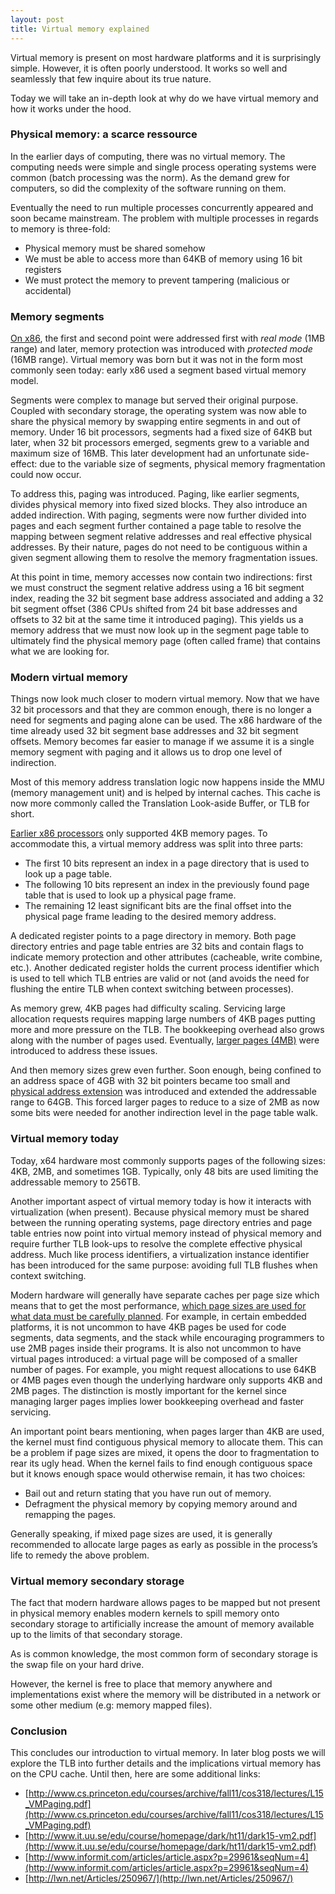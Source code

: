 ```yaml
---
layout: post
title: Virtual memory explained
---
```

Virtual memory is present on most hardware platforms and it is surprisingly simple. However, it is often poorly understood. It works so well and seamlessly that few inquire about its true nature.

Today we will take an in-depth look at why do we have virtual memory and how it works under the hood.

### Physical memory: a scarce ressource

In the earlier days of computing, there was no virtual memory. The computing needs were simple and single process operating systems were common (batch processing was the norm). As the demand grew for computers, so did the complexity of the software running on them.

Eventually the need to run multiple processes concurrently appeared and soon became mainstream. The problem with multiple processes in regards to memory is three-fold:

* Physical memory must be shared somehow
* We must be able to access more than 64KB of memory using 16 bit registers
* We must protect the memory to prevent tampering (malicious or accidental)

### Memory segments

[On x86](http://en.wikipedia.org/wiki/X86_memory_segmentation), the first and second point were addressed first with *real mode* (1MB range) and later, memory protection was introduced with *protected mode* (16MB range). Virtual memory was born but it was not in the form most commonly seen today: early x86 used a segment based virtual memory model.

Segments were complex to manage but served their original purpose. Coupled with secondary storage, the operating system was now able to share the physical memory by swapping entire segments in and out of memory. Under 16 bit processors, segments had a fixed size of 64KB but later, when 32 bit processors emerged, segments grew to a variable and maximum size of 16MB. This later development had an unfortunate side-effect: due to the variable size of segments, physical memory fragmentation could now occur.

To address this, paging was introduced. Paging, like earlier segments, divides physical memory into fixed sized blocks. They also introduce an added indirection. With paging, segments were now further divided into pages and each segment further contained a page table to resolve the mapping between segment relative addresses and real effective physical addresses. By their nature, pages do not need to be contiguous within a given segment allowing them to resolve the memory fragmentation issues.

At this point in time, memory accesses now contain two indirections: first we must construct the segment relative address using a 16 bit segment index, reading the 32 bit segment base address associated and adding a 32 bit segment offset (386 CPUs shifted from 24 bit base addresses and offsets to 32 bit at the same time it introduced paging). This yields us a memory address that we must now look up in the segment page table to ultimately find the physical memory page (often called frame) that contains what we are looking for.

### Modern virtual memory

Things now look much closer to modern virtual memory. Now that we have 32 bit processors and that they are common enough, there is no longer a need for segments and paging alone can be used. The x86 hardware of the time already used 32 bit segment base addresses and 32 bit segment offsets. Memory becomes far easier to manage if we assume it is a single memory segment with paging and it allows us to drop one level of indirection.

Most of this memory address translation logic now happens inside the MMU (memory management unit) and is helped by internal caches. This cache is now more commonly called the Translation Look-aside Buffer, or TLB for short.

[Earlier x86 processors](http://www.rcollins.org/ddj/May96/) only supported 4KB memory pages. To accommodate this, a virtual memory address was split into three parts:

* The first 10 bits represent an index in a page directory that is used to look up a page table.
* The following 10 bits represent an index in the previously found page table that is used to look up a physical page frame.
* The remaining 12 least significant bits are the final offset into the physical page frame leading to the desired memory address.

A dedicated register points to a page directory in memory. Both page directory entries and page table entries are 32 bits and contain flags to indicate memory protection and other attributes (cacheable, write combine, etc.). Another dedicated register holds the current process identifier which is used to tell which TLB entries are valid or not (and avoids the need for flushing the entire TLB when context switching between processes).

As memory grew, 4KB pages had difficulty scaling. Servicing large allocation requests requires mapping large numbers of 4KB pages putting more and more pressure on the TLB. The bookkeeping overhead also grows along with the number of pages used. Eventually, [larger pages (4MB)](http://en.wikipedia.org/wiki/Page_Size_Extension) were introduced to address these issues.

And then memory sizes grew even further. Soon enough, being confined to an address space of 4GB with 32 bit pointers became too small and [physical address extension](http://en.wikipedia.org/wiki/Physical_Address_Extension) was introduced and extended the addressable range to 64GB. This forced larger pages to reduce to a size of 2MB as now some bits were needed for another indirection level in the page table walk.

### Virtual memory today

Today, x64 hardware most commonly supports pages of the following sizes: 4KB, 2MB, and sometimes 1GB. Typically, only 48 bits are used limiting the addressable memory to 256TB.

Another important aspect of virtual memory today is how it interacts with virtualization (when present). Because physical memory must be shared between the running operating systems, page directory entries and page table entries now point into virtual memory instead of physical memory and require further TLB look-ups to resolve the complete effective physical address. Much like process identifiers, a virtualization instance identifier has been introduced for the same purpose: avoiding full TLB flushes when context switching.

Modern hardware will generally have separate caches per page size which means that to get the most performance, [which page sizes are used for what data must be carefully planned](http://lwn.net/Articles/379748/). For example, in certain embedded platforms, it is not uncommon to have 4KB pages be used for code segments, data segments, and the stack while encouraging programmers to use 2MB pages inside their programs. It is also not uncommon to have virtual pages introduced: a virtual page will be composed of a smaller number of pages. For example, you might request allocations to use 64KB or 4MB pages even though the underlying hardware only supports 4KB and 2MB pages. The distinction is mostly important for the kernel since managing larger pages implies lower bookkeeping overhead and faster servicing.

An important point bears mentioning, when pages larger than 4KB are used, the kernel must find contiguous physical memory to allocate them. This can be a problem if page sizes are mixed, it opens the door to fragmentation to rear its ugly head. When the kernel fails to find enough contiguous space but it knows enough space would otherwise remain, it has two choices:

* Bail out and return stating that you have run out of memory.
* Defragment the physical memory by copying memory around and remapping the pages.

Generally speaking, if mixed page sizes are used, it is generally recommended to allocate large pages as early as possible in the process’s life to remedy the above problem.

### Virtual memory secondary storage

The fact that modern hardware allows pages to be mapped but not present in physical memory enables modern kernels to spill memory onto secondary storage to artificially increase the amount of memory available up to the limits of that secondary storage.

As is common knowledge, the most common form of secondary storage is the swap file on your hard drive.

However, the kernel is free to place that memory anywhere and implementations exist where the memory will be distributed in a network or some other medium (e.g: memory mapped files).

### Conclusion

This concludes our introduction to virtual memory. In later blog posts we will explore the TLB into further details and the implications virtual memory has on the CPU cache. Until then, here are some additional links:

* [http://www.cs.princeton.edu/courses/archive/fall11/cos318/lectures/L15_VMPaging.pdf](http://www.cs.princeton.edu/courses/archive/fall11/cos318/lectures/L15_VMPaging.pdf)
* [http://www.it.uu.se/edu/course/homepage/dark/ht11/dark15-vm2.pdf](http://www.it.uu.se/edu/course/homepage/dark/ht11/dark15-vm2.pdf)
* [http://www.informit.com/articles/article.aspx?p=29961&seqNum=4](http://www.informit.com/articles/article.aspx?p=29961&seqNum=4)
* [http://lwn.net/Articles/250967/](http://lwn.net/Articles/250967/)



